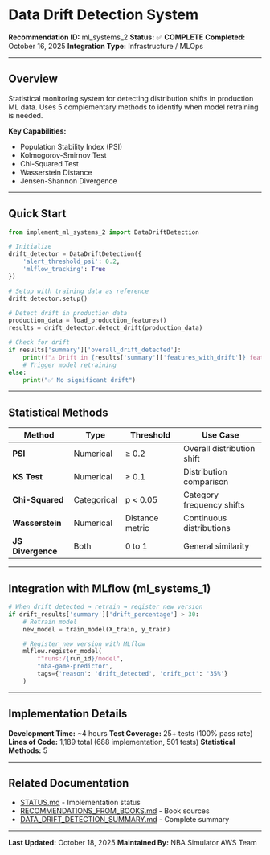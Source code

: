 # Data Drift Detection System

**Recommendation ID:** ml_systems_2
**Status:** ✅ **COMPLETE**
**Completed:** October 16, 2025
**Integration Type:** Infrastructure / MLOps

---

## Overview

Statistical monitoring system for detecting distribution shifts in production ML data. Uses 5 complementary methods to identify when model retraining is needed.

**Key Capabilities:**
- Population Stability Index (PSI)
- Kolmogorov-Smirnov Test
- Chi-Squared Test
- Wasserstein Distance
- Jensen-Shannon Divergence

---

## Quick Start

```python
from implement_ml_systems_2 import DataDriftDetection

# Initialize
drift_detector = DataDriftDetection({
    'alert_threshold_psi': 0.2,
    'mlflow_tracking': True
})

# Setup with training data as reference
drift_detector.setup()

# Detect drift in production data
production_data = load_production_features()
results = drift_detector.detect_drift(production_data)

# Check for drift
if results['summary']['overall_drift_detected']:
    print(f"⚠️ Drift in {results['summary']['features_with_drift']} features")
    # Trigger model retraining
else:
    print("✅ No significant drift")
```

---

## Statistical Methods

| Method | Type | Threshold | Use Case |
|--------|------|-----------|----------|
| **PSI** | Numerical | ≥ 0.2 | Overall distribution shift |
| **KS Test** | Numerical | ≥ 0.1 | Distribution comparison |
| **Chi-Squared** | Categorical | p < 0.05 | Category frequency shifts |
| **Wasserstein** | Numerical | Distance metric | Continuous distributions |
| **JS Divergence** | Both | 0 to 1 | General similarity |

---

## Integration with MLflow (ml_systems_1)

```python
# When drift detected → retrain → register new version
if drift_results['summary']['drift_percentage'] > 30:
    # Retrain model
    new_model = train_model(X_train, y_train)

    # Register new version with MLflow
    mlflow.register_model(
        f"runs:/{run_id}/model",
        "nba-game-predictor",
        tags={'reason': 'drift_detected', 'drift_pct': '35%'}
    )
```

---

## Implementation Details

**Development Time:** ~4 hours
**Test Coverage:** 25+ tests (100% pass rate)
**Lines of Code:** 1,189 total (688 implementation, 501 tests)
**Statistical Methods:** 5

---

## Related Documentation

- [STATUS.md](STATUS.md) - Implementation status
- [RECOMMENDATIONS_FROM_BOOKS.md](RECOMMENDATIONS_FROM_BOOKS.md) - Book sources
- [DATA_DRIFT_DETECTION_SUMMARY.md](../DATA_DRIFT_DETECTION_SUMMARY.md) - Complete summary

---

**Last Updated:** October 18, 2025
**Maintained By:** NBA Simulator AWS Team
